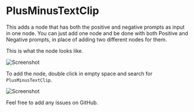 # PlusMinusTextClip

This adds a node that has both the positive and negative prompts as input in one node. You can just add one node and be done with both Positive and Negative prompts, in place of adding two different nodes for them.

This is what the node looks like.

![Screenshot](https://i.imgur.com/cmpI7cF.png)

To add the node, double click in empty space and search for `PlusMinusTextClip`.

![Screenshot](https://i.imgur.com/OtWKAJv.png)

Feel free to add any issues on GitHub.